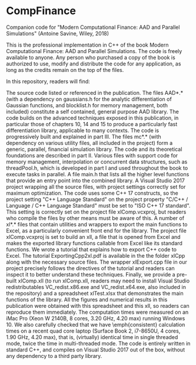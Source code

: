 # CompFinance
Companion code for "Modern Computational Finance: AAD and Parallel Simulations" (Antoine Savine, Wiley, 2018)

This is the professional implementation in C++ of the book Modern Computational Finance: AAD and Parallel Simulations. The code is freely available to anyone. Any person who purchased a copy of the book is authorized to use, modify and distribute the code for any application, as long as the credits remain on the top of the files.

In this repository, readers will find:

The source code listed or referenced in the publication.
The files AAD*.* (with a dependency on gaussians.h for the analytic differentiation of Gaussian functions, and blocklist.h for memory management, both included) constitute a self contained, general purpose AAD library. The code builds on the advanced techniques exposed in this publication, in particular those of chapters 10, 14 and 15 to produce a particularly fast differentiation library, applicable to many contexts. The code is progressively built and explained in part III.
The files mc*.* (with dependency on various utility files, all included in the project) form a generic, parallel, financial simulation library. The code and its theoretical foundations are described in part II.
Various files with support code for memory management, interpolation or concurrent data structures, such as threadPool.h, which is developed in part I and used throughout the book to execute tasks in parallel.
A file main.h that lists all the higher level functions that provide an entry point into the combined library.
A Visual Studio 2017 project wrapping all the source files, with project settings correctly set for maximum optimization. The code uses some C++ 17 constructs, so the project setting "C++ Language Standard" on the project property "C/C++ / Language / C++ Language Standard" must be set to "ISO C++ 17 standard". This setting is correctly set on the project file xlComp.vcxproj, but readers who compile the files by other means must be aware of this.
A number of xl*.* files that contain utilities and wrappers to export the main functions to Excel, as a particularly convenient front end for the library. The project file xlComp.vcxproj is set to build an xll, a file that is opened from Excel and makes the exported library functions callable from Excel like its standard functions. We wrote a tutorial that explains how to export C++ code to Excel. The tutorial ExportingCpp2xl.pdf is available in the the folder xlCpp along with the necessary source files. The wrapper xlExport.cpp file in our project precisely follows the directives of the tutorial and readers can inspect it to better understand these techniques.
Finally, we provide a pre-built xlComp.xll (to run xlComp.xll, readers may need to install Visual Studio redistributables VC_redist.x86.exe and VC_redist.x64.exe, also included in the repository) and a spreadsheet xlTest.xlsx that demonstrates the main functions of the library. All the figures and numerical results in this publication were obtained with this spreadsheet and this xll, so readers can reproduce them immediately. The computation times were measured on an iMac Pro (Xeon W 2140B, 8 cores, 3.20 GHz, 4.20 max) running Windows 10. We also carefully checked that we have \emph{consistent} calculation times on a recent quad core laptop (Surface Book 2, i7-8650U, 4 cores, 1.90 GHz, 4.20 max), that is, (virtually) identical time in single threaded mode, twice the time in multi-threaded mode.
The code is entirely written in standard C++, and compiles on Visual Studio 2017 out of the box, without any dependency to a third party library.
